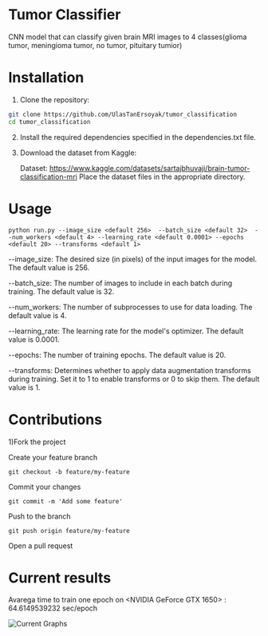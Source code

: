 # Tumor Classifier

CNN model that can classify given brain MRI images  to 4 classes(glioma tumor, meningioma tumor, no tumor, pituitary tumior)

# Installation

1) Clone the repository:
```bash
git clone https://github.com/UlasTanErsoyak/tumor_classification
cd tumor_classification
```
2) Install the required dependencies specified in the dependencies.txt file.

3) Download the dataset from Kaggle:


    Dataset: https://www.kaggle.com/datasets/sartajbhuvaji/brain-tumor-classification-mri
    Place the dataset files in the appropriate directory.


# Usage

```python run.py --image_size <default 256>  --batch_size <default 32>  --num_workers <default 4> --learning_rate <default 0.0001> --epochs <default 20> --transforms <default 1>```

--image_size: The desired size (in pixels) of the input images for the model. The default value is 256.

--batch_size: The number of images to include in each batch during training. The default value is 32.

--num_workers: The number of subprocesses to use for data loading. The default value is 4.

--learning_rate: The learning rate for the model's optimizer. The default value is 0.0001.

--epochs: The number of training epochs. The default value is 20.

--transforms: Determines whether to apply data augmentation transforms during training. Set it to 1 to enable transforms or 0 to skip them. The default value is 1.







# Contributions 
1)Fork the project

Create your feature branch 

```git checkout -b feature/my-feature```

Commit your changes 

``` git commit -m 'Add some feature' ```

Push to the branch 

``` git push origin feature/my-feature ```

Open a pull request


# Current results


Avarega time to train one epoch on <NVIDIA GeForce GTX 1650> : 64.6149539232 sec/epoch

![Current Graphs](https://github.com/UlasTanErsoyak/tumor_classification/assets/92662728/a8bdf597-d95c-48cf-8188-73a029716927)
